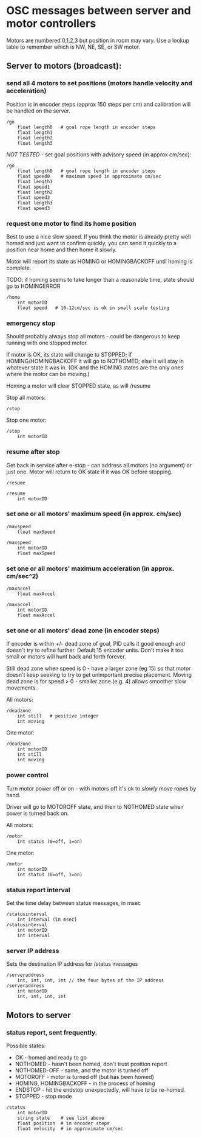 # OSC messages between server and motor controllers

Motors are numbered 0,1,2,3 but position in room may vary. Use a lookup table to remember which is NW, NE, SE, or SW motor.

## Server to motors (broadcast):


### send all 4 motors to set positions (motors handle velocity and acceleration)
Position is in encoder steps (approx 150 steps per cm) and calibration will be handled on the server.
```
/go
	float length0	# goal rope length in encoder steps
	float length1
	float length2
	float length3
```
_NOT TESTED_ - set goal positions with advisory speed (in approx cm/sec):

```
/go
	float length0	# goal rope length in encoder steps
	float speed0	# maximum speed in approximate cm/sec
	float length1
	float speed1
	float length2
	float speed2
	float length3
	float speed3
```

### request one motor to find its home position
Best to use a nice slow speed. If you think the motor is already pretty well homed and just want to confirm quickly, 
you can send it quickly to a position near home and then home it slowly.

Motor will report its state as HOMING or HOMINGBACKOFF until homing is complete.  

TODO: if homing seems to take longer than a reasonable time, state should go to HOMINGERROR

```
/home
	int motorID
	float speed	  # 10-12cm/sec is ok in small scale testing
```


### emergency stop
Should probably always stop all motors - could be dangerous to keep running with one stopped motor.

If motor is OK, its state will change to STOPPED; if HOMING/HOMINGBACKOFF it will go to NOTHOMED; else it will stay in whatever state it was in. (OK and the HOMING states are the only ones where the motor can be moving.)

Homing a motor will clear STOPPED state, as will /resume

Stop all motors:
```
/stop
```

Stop one motor:
```
/stop
	int motorID
```

### resume after stop
Get back in service after e-stop - can address all motors (no argument) or just one. Motor will return to OK state if it was OK before stopping.
```
/resume

/resume
	int motorID
```


### set one or all motors' maximum speed (in approx. cm/sec)
```
/maxspeed
	float maxSpeed
	
/maxspeed
	int motorID
	float maxSpeed
```

### set one or all motors' maximum acceleration (in approx. cm/sec^2)
```
/maxaccel
	float maxAccel
	
/maxaccel
	int motorID
	float maxAccel
```

### set one or all motors' dead zone (in encoder steps)
If encoder is within +/- dead zone of goal, PID calls it good enough and doesn't try to refine further. Default 15 encoder units. Don't make it too small or motors will hunt back and forth forever.

Still dead zone when speed is 0 - have a larger zone (eg 15) so that motor doesn't keep seeking to try to get unimportant precise placement.
Moving dead zone is for speed > 0 - smaller zone (e.g. 4) allows smoother slow movements.

All motors:
```
/deadzone
	int still	# positive integer 
	int moving
```

One motor:
```
/deadzone
	int motorID
	int still
	int moving
```


### power control 
Turn motor power off or on - with motors off it's ok to _slowly_ move ropes by hand.

Driver will go to MOTOROFF state, and then to NOTHOMED state when power is turned back on.

All motors:
```
/motor
	int status (0=off, 1=on)
```

One motor:
```
/motor
	int motorID
	int status (0=off, 1=on)
```


### status report interval
Set the time delay between status messages, in msec

```
/statusinterval
	int interval (in msec)
/statusinterval
	int motorID
	int interval
```

### server IP address
Sets the destination IP address for /status messages

```
/serveraddress
	int, int, int, int // the four bytes of the IP address
/serveraddress
	int motorID
	int, int, int, int
```


## Motors to server

### status report, sent frequently.

Possible states:

* OK - homed and ready to go
* NOTHOMED - hasn't been homed, don't trust position report
* NOTHOMED-OFF - same, and the motor is turned off
* MOTOROFF - motor is turned off (but has been homed)
* HOMING, HOMINGBACKOFF - in the process of homing
* ENDSTOP - hit the endstop unexpectedly, will have to be re-homed.
* STOPPED - stop mode

```
/status
	int motorID
	string state	# see list above
	float position	# in encoder steps
	float velocity	# in approximate cm/sec
	

	
	
